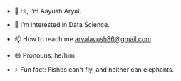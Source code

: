 - 👋 Hi, I’m Aayush Aryal.
- 👀 I’m interested in Data Science.


- 📫 How to reach me aryalayush86@gmail.com
- 😄 Pronouns: he/him
- ⚡ Fun fact: Fishes can't fly, and neither can elephants.

<!---
aaayusharyal/aaayusharyal is a ✨ special ✨ repository because its `README.md` (this file) appears on your GitHub profile.
You can click the Preview link to take a look at your changes.
--->

